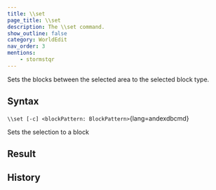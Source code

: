 ```yaml
---
title: \\set
page_title: \\set
description: The \\set command.
show_outline: false
category: WorldEdit
nav_order: 3
mentions:
    - stormstqr
---
```


Sets the blocks between the selected area to the selected block type.

<CommandDetailsTable
    name="\\set"
    :categories="[
        'system', 'world', 'server', 'worldedit'
    ]"
    :requiredTags="[
        'canUseChatCommands'
    ]"
    ultraSecurityModeSecurityLevel="WorldEdit"
    version="1.0.0"
    :undoSupported="1"
    :functional="true"
    :deprecated="false"
/>

## Syntax

`\\set [-c] <blockPattern: BlockPattern>`{lang=andexdbcmd}

<indent>Sets the selection to a block</indent>

## Result

## History

<template-EmptySection />
